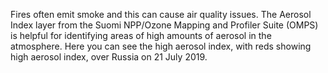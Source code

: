 Fires often emit smoke and this can cause air quality issues. The Aerosol Index layer from the Suomi NPP/Ozone Mapping and Profiler Suite (OMPS) is helpful for identifying areas of high amounts of aerosol in the atmosphere. Here you can see the high aerosol index, with reds showing high aerosol index, over Russia on 21 July 2019.